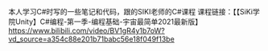 本人学习C#时写的一些笔记和代码，跟的SIKI老师的C#课程
课程链接：【【SiKi学院Unity】C#编程-第一季-编程基础-宇宙最简单2021最新版】https://www.bilibili.com/video/BV1gR4y1b7oW?vd_source=a354c88e201b71babc56e18f049f13be
